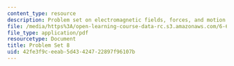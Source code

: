```yaml
---
content_type: resource
description: Problem set on electromagnetic fields, forces, and motion.
file: /media/https%3A/open-learning-course-data-rc.s3.amazonaws.com/6-641-electromagnetic-fields-forces-and-motion-spring-2005/42fe3f9ceeab5d43424722897f96107b_ps8sp05.pdf
file_type: application/pdf
resourcetype: Document
title: Problem Set 8
uid: 42fe3f9c-eeab-5d43-4247-22897f96107b
---
```

